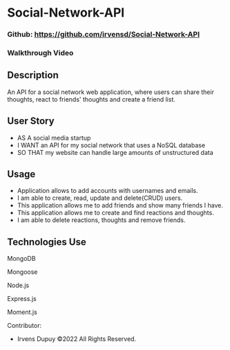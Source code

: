 # Social-Network-API

### Github: https://github.com/irvensd/Social-Network-API
### Walkthrough Video 


## Description
An API for a social network web application, where users can share their thoughts, react to friends' thoughts and create a friend list.

## User Story
- AS A social media startup
- I WANT an API for my social network that uses a NoSQL database
- SO THAT my website can handle large amounts of unstructured data

## Usage
- Application allows to add accounts with usernames and emails.
- I am able to create, read, update and delete(CRUD) users.
- This application allows me to add friends and show many friends I have.
- This application allows me to create and find reactions and thoughts.
- I am able to delete reactions, thoughts and remove friends.

## Technologies Use
MongoDB

Mongoose

Node.js

Express.js

Moment.js

Contributor:
- Irvens Dupuy ©2022 All Rights Reserved.